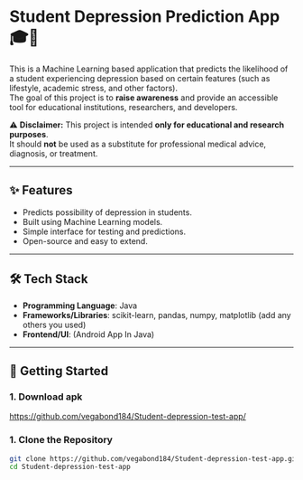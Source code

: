 # Student Depression Prediction App 🎓🧠

This is a Machine Learning based application that predicts the likelihood of a student experiencing depression based on certain features (such as lifestyle, academic stress, and other factors).  
The goal of this project is to **raise awareness** and provide an accessible tool for educational institutions, researchers, and developers.

⚠️ **Disclaimer:** This project is intended **only for educational and research purposes**.  
It should **not** be used as a substitute for professional medical advice, diagnosis, or treatment.

---

## ✨ Features
- Predicts possibility of depression in students.
- Built using Machine Learning models.
- Simple interface for testing and predictions.
- Open-source and easy to extend.

---

## 🛠️ Tech Stack
- **Programming Language**: Java  
- **Frameworks/Libraries**: scikit-learn, pandas, numpy, matplotlib (add any others you used)  
- **Frontend/UI**: (Android App In Java)  

---

## 🚀 Getting Started

### 1. Download apk
 https://github.com/vegabond184/Student-depression-test-app/

### 1. Clone the Repository
```bash
git clone https://github.com/vegabond184/Student-depression-test-app.git
cd Student-depression-test-app
